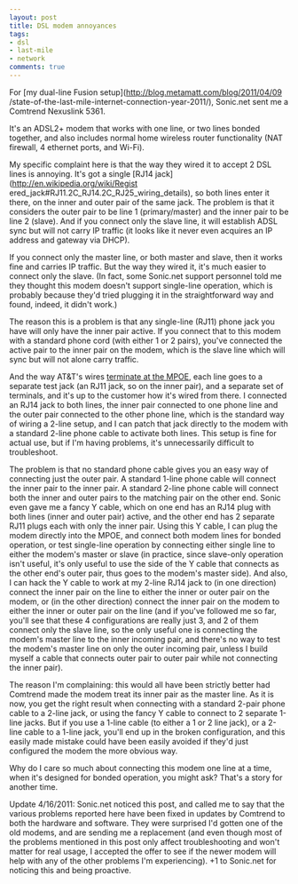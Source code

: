 ```yaml
---
layout: post
title: DSL modem annoyances
tags:
- dsl
- last-mile
- network
comments: true
---
```

For [my dual-line Fusion setup](http://blog.metamatt.com/blog/2011/04/09
/state-of-the-last-mile-internet-connection-year-2011/), Sonic.net sent me a
Comtrend Nexuslink 5361.

It's an ADSL2+ modem that works with one line, or two lines bonded together,
and also includes normal home wireless router functionality (NAT firewall, 4
ethernet ports, and Wi-Fi).

My specific complaint here is that the way they wired it to accept 2 DSL lines
is annoying. It's got a single [RJ14 jack](http://en.wikipedia.org/wiki/Regist
ered_jack#RJ11.2C_RJ14.2C_RJ25_wiring_details), so both lines enter it there,
on the inner and outer pair of the same jack. The problem is that it considers
the outer pair to be line 1 (primary/master) and the inner pair to be line 2
(slave). And if you connect only the slave line, it will establish ADSL sync
but will not carry IP traffic (it looks like it never even acquires an IP
address and gateway via DHCP).

If you connect only the master line, or both master and slave, then it works
fine and carries IP traffic. But the way they wired it, it's much easier to
connect only the slave. (In fact, some Sonic.net support personnel told me
they thought this modem doesn't support single-line operation, which is
probably because they'd tried plugging it in the straightforward way and
found, indeed, it didn't work.)

The reason this is a problem is that any single-line (RJ11) phone jack you
have will only have the inner pair active. If you connect that to this modem
with a standard phone cord (with either 1 or 2 pairs), you've connected the
active pair to the inner pair on the modem, which is the slave line which will
sync but will not alone carry traffic.

And the way AT&T's wires [terminate at the
MPOE](http://en.wikipedia.org/wiki/Demarcation_point), each line goes to a
separate test jack (an RJ11 jack, so on the inner pair), and a separate set of
terminals, and it's up to the customer how it's wired from there. I connected
an RJ14 jack to both lines, the inner pair connected to one phone line and the
outer pair connected to the other phone line, which is the standard way of
wiring a 2-line setup, and I can patch that jack directly to the modem with a
standard 2-line phone cable to activate both lines. This setup is fine for
actual use, but if I'm having problems, it's unnecessarily difficult to
troubleshoot.

The problem is that no standard phone cable gives you an easy way of
connecting just the outer pair. A standard 1-line phone cable will connect the
inner pair to the inner pair. A standard 2-line phone cable will connect both
the inner and outer pairs to the matching pair on the other end. Sonic even
gave me a fancy Y cable, which on one end has an RJ14 plug with both lines
(inner and outer pair) active, and the other end has 2 separate RJ11 plugs
each with only the inner pair. Using this Y cable, I can plug the modem
directly into the MPOE, and connect both modem lines for bonded operation, or
test single-line operation by connecting either single line to either the
modem's master or slave (in practice, since slave-only operation isn't useful,
it's only useful to use the side of the Y cable that connects as the other
end's outer pair, thus goes to the modem's master side). And also, I can hack
the Y cable to work at my 2-line RJ14 jack to (in one direction) connect the
inner pair on the line to either the inner or outer pair on the modem, or (in
the other direction) connect the inner pair on the modem to either the inner
or outer pair on the line (and if you've followed me so far, you'll see that
these 4 configurations are really just 3, and 2 of them connect only the slave
line, so the only useful one is connecting the modem's master line to the
inner incoming pair, and there's no way to test the modem's master line on
only the outer incoming pair, unless I build myself a cable that connects
outer pair to outer pair while not connecting the inner pair).

The reason I'm complaining: this would all have been strictly better had
Comtrend made the modem treat its inner pair as the master line. As it is now,
you get the right result when connecting with a standard 2-pair phone cable to
a 2-line jack, or using the fancy Y cable to connect to 2 separate 1-line
jacks. But if you use a 1-line cable (to either a 1 or 2 line jack), or a
2-line cable to a 1-line jack, you'll end up in the broken configuration, and
this easily made mistake could have been easily avoided if they'd just
configured the modem the more obvious way.

Why do I care so much about connecting this modem one line at a time, when
it's designed for bonded operation, you might ask? That's a story for another
time.

Update 4/16/2011: Sonic.net noticed this post, and called me to say that the
various problems reported here have been fixed in updates by Comtrend to both
the hardware and software. They were surprised I'd gotten one of the old
modems, and are sending me a replacement (and even though most of the problems
mentioned in this post only affect troubleshooting and won't matter for real
usage, I accepted the offer to see if the newer modem will help with any of
the other problems I'm experiencing). +1 to Sonic.net for noticing this and
being proactive.


